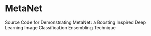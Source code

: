 # MetaNet
Source Code for Demonstrating MetaNet: a Boosting Inspired Deep Learning Image Classification Ensembling Technique
